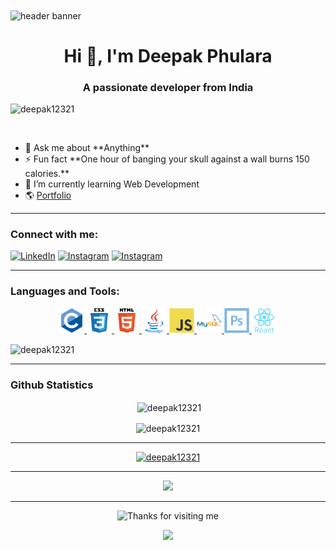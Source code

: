 <img align="center" width="100%" height="500px" src="https://c4.wallpaperflare.com/wallpaper/172/34/484/code-coding-geek-programmer-wallpaper-preview.jpg" alt ="header banner">
<h1 align="center">Hi 👋, I'm Deepak Phulara</h1>
<h3 align="center">A passionate developer from India</h3>


<p align="left"> <img src="https://komarev.com/ghpvc/?username=deepak12321&label=Profile%20views&color=0e75b6&style=flat" alt="deepak12321" /> </p>


<p align="left"> <a href="https://twitter.com/" target="blank"><img src="https://img.shields.io/twitter/follow/?logo=twitter&style=for-the-badge" alt="" /></a> </p>
<ul>
<li>💬 Ask me about **Anything** </li>
<li>⚡ Fun fact **One hour of banging your skull against a wall burns 150 calories.** </li>
<li>🌱 I’m currently learning Web Development</li>
<li>🌎 <a href="https://deepakphulara.netlify.app" target="_blank">Portfolio</a></li>
</ul>
<hr>






<h3 align="left">Connect with me:</h3>
<div>
 
 <a href="https://www.linkedin.com/in/deepak-phulara-071970244/" target="_blank"><img src="https://img.shields.io/badge/LinkedIn-%230077B5.svg?&style=flat-square&logo=linkedin&logoColor=white" alt="LinkedIn"></a>
<a href="https://www.instagram.com/deepak_phulara/" target="_blank"><img src="https://img.shields.io/badge/Instagram-%23E4405F.svg?&style=flat-square&logo=instagram&logoColor=white" alt="Instagram"></a>
 <a href="mailto:deepakphulara7055@gmail.com" target="_blank"><img src="https://img.shields.io/badge/-G Mail-c14438?style=flat-square&logo=Gmail&logoColor=white&link" alt="Instagram"></a>
 


</div>
<p align="left">
</p>


<hr>
<h3 align="left">Languages and Tools:</h3>
<p align="center"> <a href="https://www.cprogramming.com/" target="_blank" rel="noreferrer"> <img src="https://raw.githubusercontent.com/devicons/devicon/master/icons/c/c-original.svg" alt="c" width="40" height="40"/> </a> <a href="https://www.w3schools.com/css/" target="_blank" rel="noreferrer"> <img src="https://raw.githubusercontent.com/devicons/devicon/master/icons/css3/css3-original-wordmark.svg" alt="css3" width="40" height="40"/> </a> <a href="https://www.w3.org/html/" target="_blank" rel="noreferrer"> <img src="https://raw.githubusercontent.com/devicons/devicon/master/icons/html5/html5-original-wordmark.svg" alt="html5" width="40" height="40"/> </a> <a href="https://www.java.com" target="_blank" rel="noreferrer"> <img src="https://raw.githubusercontent.com/devicons/devicon/master/icons/java/java-original.svg" alt="java" width="40" height="40"/> </a> <a href="https://developer.mozilla.org/en-US/docs/Web/JavaScript" target="_blank" rel="noreferrer"> <img src="https://raw.githubusercontent.com/devicons/devicon/master/icons/javascript/javascript-original.svg" alt="javascript" width="40" height="40"/> </a> <a href="https://www.mysql.com/" target="_blank" rel="noreferrer"> <img src="https://raw.githubusercontent.com/devicons/devicon/master/icons/mysql/mysql-original-wordmark.svg" alt="mysql" width="40" height="40"/> </a> <a href="https://www.photoshop.com/en" target="_blank" rel="noreferrer"> <img src="https://raw.githubusercontent.com/devicons/devicon/master/icons/photoshop/photoshop-line.svg" alt="photoshop" width="40" height="40"/> </a> <a href="https://reactjs.org/" target="_blank" rel="noreferrer"> <img src="https://raw.githubusercontent.com/devicons/devicon/master/icons/react/react-original-wordmark.svg" alt="react" width="40" height="40"/> </a> </p>
<p><img align="center" width="100%" height="200px" src="https://github-readme-stats.vercel.app/api/top-langs?username=deepak12321&show_icons=true&locale=en&layout=compact" alt="deepak12321" /></p>
<hr>

<h3 align="left">Github Statistics</h3>






<p align="center">&nbsp;<img align="center" src="https://github-readme-stats.vercel.app/api?username=deepak12321&show_icons=true&locale=en" alt="deepak12321" /></p>

<p align="center"><img align="center" src="https://github-readme-streak-stats.herokuapp.com/?user=deepak12321&" alt="deepak12321" /></p>
<hr>
<div align="center" >
<a  href="https://github.com/SP-XD">



<p align="center"> <a href="https://github.com/ryo-ma/github-profile-trophy"><img src="https://github-profile-trophy.vercel.app/?username=deepak12321" alt="deepak12321" /></a> </p>
<hr>
<img src="https://github.com/SP-XD/SP-XD/blob/main/images/dino_rounded.gif?raw=true" width="700"/><br>
<hr>
<img height="120" alt="Thanks for visiting me" width="100%" src="https://raw.githubusercontent.com/BrunnerLivio/brunnerlivio/master/images/marquee.svg" />
<p align="center">
  <img src="https://capsule-render.vercel.app/api?type=waving&color=gradient&height=80&section=footer&width=100"/>
</p>
